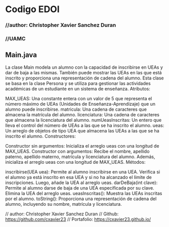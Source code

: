 # Codigo EDOI
### //author: Christopher Xavier Sanchez Duran
### //UAMC

## Main.java
La clase Main modela un alumno con la capacidad de inscribirse en UEAs y dar de baja a las mismas. También puede mostrar las UEAs en las que está inscrito y proporciona una representación de cadena del alumno. Esta clase se basa en la clase Persona y se utiliza para gestionar las actividades académicas de un estudiante en un sistema de enseñanza.
Atributos:

MAX_UEAS: Una constante entera con un valor de 5 que representa el número máximo de UEAs (Unidades de Enseñanza-Aprendizaje) que un alumno puede inscribirse.
matricula: Una cadena de caracteres que almacena la matrícula del alumno.
licenciatura: Una cadena de caracteres que almacena la licenciatura del alumno.
numUeasInscritas: Un entero que lleva el control del número de UEAs a las que se ha inscrito el alumno.
ueas: Un arreglo de objetos de tipo UEA que almacena las UEAs a las que se ha inscrito el alumno.
Constructores:

Constructor sin argumentos: Inicializa el arreglo ueas con una longitud de MAX_UEAS.
Constructor con argumentos: Recibe el nombre, apellido paterno, apellido materno, matrícula y licenciatura del alumno. Además, inicializa el arreglo ueas con una longitud de MAX_UEAS.
Métodos:

inscribirse(UEA uea): Permite al alumno inscribirse en una UEA. Verifica si el alumno ya está inscrito en esa UEA y si no ha alcanzado el límite de inscripciones. Luego, añade la UEA al arreglo ueas.
darDeBaja(int clave): Permite al alumno darse de baja de una UEA especificada por su clave. Elimina la UEA del arreglo ueas.
ueasInscritas(): Muestra las UEAs inscritas por el alumno.
toString(): Proporciona una representación de cadena del alumno, incluyendo su nombre, matrícula y licenciatura.

// author: Christopher Xavier Sanchez Duran
// Github: https://github.com/cxavier23
// Portafolio: https://cxavier23.github.io/

